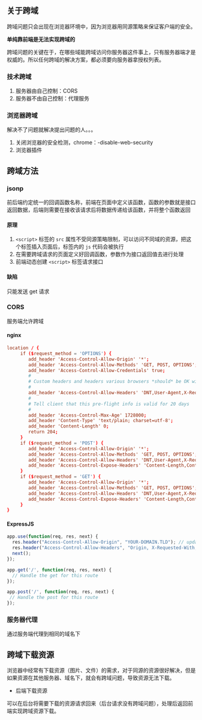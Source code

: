 ## 关于跨域

跨域问题只会出现在浏览器环境中，因为浏览器用同源策略来保证客户端的安全。

**单纯靠前端是无法实现跨域的**

跨域问题的关键在于，在哪些域能跨域访问你服务器这件事上，只有服务器端才是权威的。所以任何跨域的解决方案，都必须要向服务器拿授权列表。

### 技术跨域

1. 服务器由自己控制：CORS
2. 服务器不由自己控制：代理服务

### 浏览器跨域

解决不了问题就解决提出问题的人。。。

1. 关闭浏览器的安全检测，chrome：-disable-web-security
2. 浏览器插件

## 跨域方法

### jsonp

前后端约定统一的回调函数名称，前端在页面中定义该函数，函数的参数就是接口返回数据，后端则需要在接收该请求后将数据传递给该函数，并将整个函数返回

#### 原理

1. `<script>` 标签的 `src` 属性不受同源策略限制，可以访问不同域的资源，把这个标签插入页面后，标签内的 `js` 代码会被执行
2. 在需要跨域请求的页面定义好回调函数，参数作为接口返回值去进行处理
3. 前端动态创建 `<script>` 标签请求接口

#### 缺陷

只能发送 get 请求

### CORS

服务端允许跨域

#### nginx

```conf
location / {
     if ($request_method = 'OPTIONS') {
        add_header 'Access-Control-Allow-Origin' '*';
        add_header 'Access-Control-Allow-Methods' 'GET, POST, OPTIONS';
        add_header 'Access-Control-Allow-Credentials' true;
        #
        # Custom headers and headers various browsers *should* be OK with but aren't
        #
        add_header 'Access-Control-Allow-Headers' 'DNT,User-Agent,X-Requested-With,If-Modified-Since,Cache-Control,Content-Type,Range';
        #
        # Tell client that this pre-flight info is valid for 20 days
        #
        add_header 'Access-Control-Max-Age' 1728000;
        add_header 'Content-Type' 'text/plain; charset=utf-8';
        add_header 'Content-Length' 0;
        return 204;
     }
     if ($request_method = 'POST') {
        add_header 'Access-Control-Allow-Origin' '*';
        add_header 'Access-Control-Allow-Methods' 'GET, POST, OPTIONS';
        add_header 'Access-Control-Allow-Headers' 'DNT,User-Agent,X-Requested-With,If-Modified-Since,Cache-Control,Content-Type,Range';
        add_header 'Access-Control-Expose-Headers' 'Content-Length,Content-Range';
     }
     if ($request_method = 'GET') {
        add_header 'Access-Control-Allow-Origin' '*';
        add_header 'Access-Control-Allow-Methods' 'GET, POST, OPTIONS';
        add_header 'Access-Control-Allow-Headers' 'DNT,User-Agent,X-Requested-With,If-Modified-Since,Cache-Control,Content-Type,Range';
        add_header 'Access-Control-Expose-Headers' 'Content-Length,Content-Range';
     }
}
```

#### ExpressJS
```js
app.use(function(req, res, next) {
  res.header("Access-Control-Allow-Origin", "YOUR-DOMAIN.TLD"); // update to match the domain you will make the request from
  res.header("Access-Control-Allow-Headers", "Origin, X-Requested-With, Content-Type, Accept");
  next();
});

app.get('/', function(req, res, next) {
  // Handle the get for this route
});

app.post('/', function(req, res, next) {
 // Handle the post for this route
});
```

### 服务器代理

通过服务端代理到相同的域名下


## 跨域下载资源

浏览器中经常有下载资源（图片、文件）的需求，对于同源的资源很好解决，但是如果资源在其他服务器、域名下，就会有跨域问题，导致资源无法下载。

- 后端下载资源

可以在后台将需要下载的资源请求回来（后台请求没有跨域问题），处理后返回前端实现跨域资源下载。